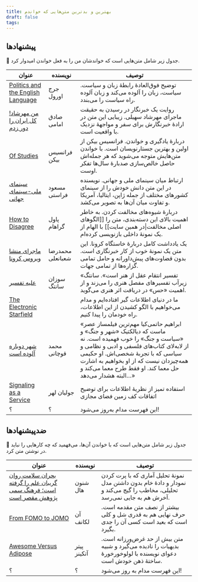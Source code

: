 ```yaml
---
title: بهترین و بدترین متن‌هایی که خواندم
draft: false
tags:
---
```

## پیشنهادها

📜 جدول زیر شامل متن‌هایی است که خواندشان من را به فعل خواندن امیدوار کرد.  


| عنوان                                                                                                                                                                                                                                                                                                                                                                      | نویسنده          | توصیف                                                                                                                                                                                                                                                                                            |
| -------------------------------------------------------------------------------------------------------------------------------------------------------------------------------------------------------------------------------------------------------------------------------------------------------------------------------------------------------------------------- | ---------------- | ------------------------------------------------------------------------------------------------------------------------------------------------------------------------------------------------------------------------------------------------------------------------------------------------ |
| [Politics and the English Language](https://www.orwellfoundation.com/the-orwell-foundation/orwell/essays-and-other-works/politics-and-the-english-language/)                                                                                                                                                                                                               | جرج اورول        | توضیح فوق‌العادهٔ رابطهٔ زبان و سیاست. سیاست، زبان را آلوده می‌کند و زبان آلوده راه سیاست را می‌بندد.                                                                                                                                                                                            |
| [من مهرشاد! کل ایران را دور زدم](https://farhikhtegandaily.com/news/67653/%D9%85%D9%86-%D9%85%D9%87%D8%B1%D8%B4%D8%A7%D8%AF!-%DA%A9%D9%84-%D8%A7%DB%8C%D8%B1%D8%A7%D9%86-%D8%B1%D8%A7-%D8%AF%D9%88%D8%B1-%D8%B2%D8%AF%D9%85/)                                                                                                                                              | صادق امامی       | روایت یک خبرنگار در رسیدن به حقیقت ماجرای مهرشاد سهیلی. زیبایی این متن در ارادهٔ خبرنگارش برای سفر و مواجههٔ نزدیک با واقعیت است.                                                                                                                                                                |
| [Of Studies](https://www.gutenberg.org/files/56463/56463-h/56463-h.htm#Page_266)                                                                                                                                                                                                                                                                                           | فرانسیس بیکن     | دربارهٔ یادگیری و خواندن. فرانسیس بیکن از اولین و بهترین جستارنویسان است. با خواندن متن‌هایش متوجه می‌شوید که هر جمله‌اش حاصل خالص‌سازی صدبارهٔ سال‌ها تفکر اوست.                                                                                                                                |
| [سینمای ملی-سینمای جهانی](https://farasati.blogsky.com/1396/08/12/post-382/%d8%a8%d8%a7%d8%b2%d8%ae%d9%88%d8%a7%d9%86%db%8c-%da%a9%d9%84%d8%a7%d9%85%d9%90-%d8%a2%d9%82%d8%a7%db%8c-%d9%86%d9%82%d8%af-%d8%a7%db%8c%d8%b1%d8%a7%d9%86-4-%d8%b3%db%8c%d9%86%d9%85%d8%a7%db%8c-%d9%85%d9%84%db%8c%d8%8c-%d8%b3%db%8c%d9%86%d9%85%d8%a7%db%8c-%d8%ac%d9%87%d8%a7%d9%86%db%8c) | مسعود فراستی     | ارتباط میان سینمای ملی و جهانی. نویسنده در این متن دانش خودش را از سینمای کشورهای مختلف از جمله ژاپن، ایتالیا، آمریکا و تفاوت میان آن‌ها به تصویر می‌کشد.                                                                                                                                        |
| [How to Disagree](http://www.paulgraham.com/disagree.html)                                                                                                                                                                                                                                                                                                                 | پاول گراهام      | دربارهٔ شیوه‌های مخالفت کردن. به خاطر اهمیت بالای این دسته‌بندی، متن را [[الگوهای اصلی مخالفت\|در همین سایت]] با الهام از یک نمونهٔ داخلی بازنویسی کرده‌ام.                                                                                                                                      |
| [ماجرای منشا ویروس کرونا](https://mrshabanali.com/corona/)                                                                                                                                                                                                                                                                                                                 | محمدرضا شعبانعلی | یک یادداشت کامل دربارهٔ خاستگاه کرونا. این متن یک نمونهٔ خوب از کار خبرنگاری است. بدون قضاوت‌های پیش‌داورانه و حامل تمامی گزاره‌ها از تمامی جهات.                                                                                                                                                |
| [علیه تفسیر](https://taaghche.com/book/82236/%D8%B9%D9%84%DB%8C%D9%87-%D8%AA%D9%81%D8%B3%DB%8C%D8%B1)                                                                                                                                                                                                                                                                      | سوزان سانتگ      | «تفسیر انتقام عقل از هنر است». سانتگ زیرآب تفسیرهای مفصل هنری را می‌زند و از اهمیت «حس» در دریافت اثر هنری می‌گوید.                                                                                                                                                                              |
| [The Electronic Starfield](https://www.gurwinder.blog/p/the-electronic-starfield?s=r)                                                                                                                                                                                                                                                                                      |                  | ما در دنیای اطلاعات گیر افتاده‌ایم و مدام می‌خواهیم با الگو کشیدن از این اطلاعات، راه خودمان را پیدا کنیم.                                                                                                                                                                                       |
| [شهر دوباره آلوده است](https://www.manzoom.ir/review/9143267/)                                                                                                                                                                                                                                                                                                             | محمد قوچانی      | «ابراهیم حاتمی‌کیا مهم‌ترین فیلمساز عصر ماست که دیالکتیک «شهر و جنگ» و «سیاست و جنگ» را خوب فهمیده است. نه از لابه‌لای کتاب‌های فلسفی و ادبی و نظامی و سیاسی که با تجربهٔ شخصی‌اش. او حکیمی همه‌چیزدان نیست که از او بخواهیم به اشارت حل معما کند. او فقط طرح معما می‌کند و البته هشدار می‌دهد…» |
| [Signaling as a Service](https://julian.digital/2020/03/28/signaling-as-a-service/)                                                                                                                                                                                                                                                                                        | جولیان لهر       | استفاده تمیز از نظریهٔ اطلاعات برای توضیح اتفاقات کف زمین فضای مجازی                                                                                                                                                                                                                             |
| ؟                                                                                                                                                                                                                                                                                                                                                                          | ؟                | این فهرست مدام به‌روز می‌شود!                                                                                                                                                                                                                                                                    |



## ضدپیشنهادها

🤢 جدول زیر شامل متن‌هایی است که با خواندن آن‌ها، می‌فهمید که چه کارهایی را نباید در نوشتن متن کرد.

| عنوان                                                                                                                                                                                                                                                                                                | نویسنده     | توصیف                                                                                                                      |
| ---------------------------------------------------------------------------------------------------------------------------------------------------------------------------------------------------------------------------------------------------------------------------------------------------- | ----------- | -------------------------------------------------------------------------------------------------------------------------- |
| [بحران سلامت روان گریبان علم را گرفته است؛ فرهنگ سمی پژوهش مقصر است](https://tarjomaan.com/%D8%A8%D8%AD%D8%B1%D8%A7%D9%86-%D8%B3%D9%84%D8%A7%D9%85%D8%AA-%D8%B1%D9%88%D8%A7%D9%86-%DA%AF%D8%B1%DB%8C%D8%A8%D8%A7%D9%86-%D8%B9%D9%84%D9%85-%D8%B1%D8%A7-%DA%AF%D8%B1%D9%81%D8%AA%D9%87-%D8%A7%D8%B3/) | شنون هال    | نمونهٔ تحلیل آماری که با پرت کردن نمودار و دادهٔ خام بدون داشتن مدل تحلیلی، مخاطب را گیج می‌کند و آخرش هم به جایی نمی‌رسد. |
| [From FOMO to JOMO](https://nesslabs.com/jomo)                                                                                                                                                                                                                                                       | آن لکانف    | بیشتر از نصف متن مقدمه است. حرف نهایی هم به قدری شل و کلی است که بعید است کسی آن را جدی بگیرد.                             |
| [Awesome Versus Adipose](https://hermiene.net/essays-trans/awesome_versus_adipose.html)                                                                                                                                                                                                              | پیتر آتکینز | متن بیش از حد غرض‌ورزانه است. بدیهیات را نادیده می‌گیرد و شبیه دعوای نویسنده با لولوخورخورهٔ ساختهٔ ذهن خودش است.          |
| ؟                                                                                                                                                                                                                                                                                                    | ؟           | این فهرست مدام به روز می‌شود!                                                                                              |
















